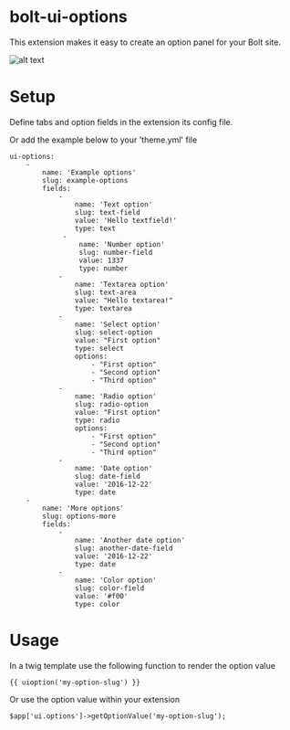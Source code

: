 bolt-ui-options
======================
This extension makes it easy to create an option panel for your Bolt site.

![alt text](https://i.gyazo.com/a0a8e1f591f8840e16b49cb56567a17e.png "Default option screen")


Setup
======================
Define tabs and option fields in the extension its config file.

Or add the example below to your 'theme.yml' file

```
ui-options:
    -
        name: 'Example options'
        slug: example-options
        fields:
            -
                name: 'Text option'
                slug: text-field
                value: 'Hello textfield!'
                type: text
             -
                 name: 'Number option'
                 slug: number-field
                 value: 1337
                 type: number
            -
                name: 'Textarea option'
                slug: text-area
                value: "Hello textarea!"
                type: textarea
            -
                name: 'Select option'
                slug: select-option
                value: "First option"
                type: select
                options:
                    - "First option"
                    - "Second option"
                    - "Third option"
            -
                name: 'Radio option'
                slug: radio-option
                value: "First option"
                type: radio
                options:
                    - "First option"
                    - "Second option"
                    - "Third option"
            -
                name: 'Date option'
                slug: date-field
                value: '2016-12-22'
                type: date
    -
        name: 'More options'
        slug: options-more
        fields:
            -
                name: 'Another date option'
                slug: another-date-field
                value: '2016-12-22'
                type: date
            -
                name: 'Color option'
                slug: color-field
                value: '#f00'
                type: color
```


Usage
======================
In a twig template use the following function to render the option value

```
{{ uioption('my-option-slug') }}
```

Or use the option value within your extension

```
$app['ui.options']->getOptionValue('my-option-slug');
```